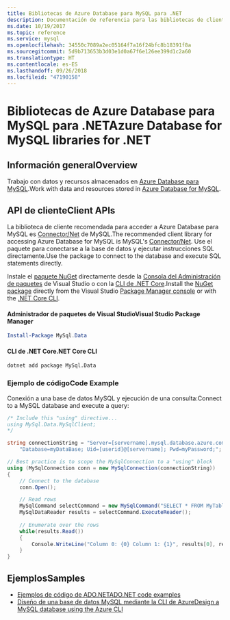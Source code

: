 ```yaml
---
title: Bibliotecas de Azure Database para MySQL para .NET
description: Documentación de referencia para las bibliotecas de cliente de .NET para Azure Database para MySQL
ms.date: 10/19/2017
ms.topic: reference
ms.service: mysql
ms.openlocfilehash: 34550c7089a2ec05164f7a16f24bfc8b18391f8a
ms.sourcegitcommit: 5d9b713653b3d03e1d0a67f6e126ee399d1c2a60
ms.translationtype: HT
ms.contentlocale: es-ES
ms.lasthandoff: 09/26/2018
ms.locfileid: "47190158"
---
```

# <a name="azure-database-for-mysql-libraries-for-net"></a><span data-ttu-id="81163-103">Bibliotecas de Azure Database para MySQL para .NET</span><span class="sxs-lookup"><span data-stu-id="81163-103">Azure Database for MySQL libraries for .NET</span></span>

## <a name="overview"></a><span data-ttu-id="81163-104">Información general</span><span class="sxs-lookup"><span data-stu-id="81163-104">Overview</span></span>

<span data-ttu-id="81163-105">Trabajo con datos y recursos almacenados en [Azure Database para MySQL](/azure/mysql/overview).</span><span class="sxs-lookup"><span data-stu-id="81163-105">Work with data and resources stored in [Azure Database for MySQL](/azure/mysql/overview).</span></span>

## <a name="client-apis"></a><span data-ttu-id="81163-106">API de cliente</span><span class="sxs-lookup"><span data-stu-id="81163-106">Client APIs</span></span>

<span data-ttu-id="81163-107">La biblioteca de cliente recomendada para acceder a Azure Database para MySQL es [Connector/Net](https://dev.mysql.com/doc/connector-net/en) de MySQL.</span><span class="sxs-lookup"><span data-stu-id="81163-107">The recommended client library for accessing Azure Database for MySQL is MySQL's [Connector/Net](https://dev.mysql.com/doc/connector-net/en).</span></span> <span data-ttu-id="81163-108">Use el paquete para conectarse a la base de datos y ejecutar instrucciones SQL directamente.</span><span class="sxs-lookup"><span data-stu-id="81163-108">Use the package to connect to the database and execute SQL statements directly.</span></span> 

<span data-ttu-id="81163-109">Instale el [paquete NuGet](https://www.nuget.org/packages/MySql.Data) directamente desde la [Consola del Administración de paquetes][PackageManager] de Visual Studio o con la [CLI de .NET Core][DotNetCLI].</span><span class="sxs-lookup"><span data-stu-id="81163-109">Install the [NuGet package](https://www.nuget.org/packages/MySql.Data) directly from the Visual Studio [Package Manager console][PackageManager] or with the [.NET Core CLI][DotNetCLI].</span></span>

#### <a name="visual-studio-package-manager"></a><span data-ttu-id="81163-110">Administrador de paquetes de Visual Studio</span><span class="sxs-lookup"><span data-stu-id="81163-110">Visual Studio Package Manager</span></span>

```powershell
Install-Package MySql.Data
```

#### <a name="net-core-cli"></a><span data-ttu-id="81163-111">CLI de .NET Core</span><span class="sxs-lookup"><span data-stu-id="81163-111">.NET Core CLI</span></span>

```bash
dotnet add package MySql.Data
```

### <a name="code-example"></a><span data-ttu-id="81163-112">Ejemplo de código</span><span class="sxs-lookup"><span data-stu-id="81163-112">Code Example</span></span>

<span data-ttu-id="81163-113">Conexión a una base de datos MySQL y ejecución de una consulta:</span><span class="sxs-lookup"><span data-stu-id="81163-113">Connect to a MySQL database and execute a query:</span></span>

```csharp
/* Include this "using" directive...
using MySql.Data.MySqlClient;
*/

string connectionString = "Server=[servername].mysql.database.azure.com; " +
    "Database=myDataBase; Uid=[userid]@[servername]; Pwd=myPassword;";

// Best practice is to scope the MySqlConnection to a "using" block
using (MySqlConnection conn = new MySqlConnection(connectionString))
{
    // Connect to the database
    conn.Open();

    // Read rows
    MySqlCommand selectCommand = new MySqlCommand("SELECT * FROM MyTable", conn);
    MySqlDataReader results = selectCommand.ExecuteReader();
    
    // Enumerate over the rows
    while(results.Read())
    {
        Console.WriteLine("Column 0: {0} Column 1: {1}", results[0], results[1]);
    }
}
```

## <a name="samples"></a><span data-ttu-id="81163-114">Ejemplos</span><span class="sxs-lookup"><span data-stu-id="81163-114">Samples</span></span>

- [<span data-ttu-id="81163-115">Ejemplos de código de ADO.NET</span><span class="sxs-lookup"><span data-stu-id="81163-115">ADO.NET code examples</span></span>](/dotnet/framework/data/adonet/ado-net-code-examples)
- [<span data-ttu-id="81163-116">Diseño de una base de datos MySQL mediante la CLI de Azure</span><span class="sxs-lookup"><span data-stu-id="81163-116">Design a MySQL database using the Azure CLI</span></span>](https://docs.microsoft.com/azure/mysql/tutorial-design-database-using-cli) 

[PackageManager]: https://docs.microsoft.com/nuget/tools/package-manager-console
[DotNetCLI]: https://docs.microsoft.com/dotnet/core/tools/dotnet-add-package
